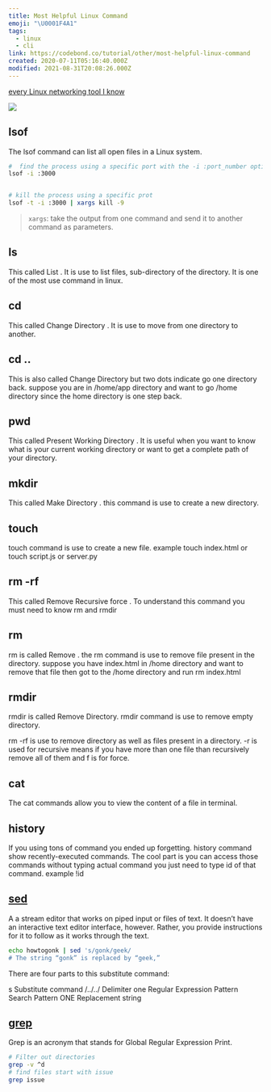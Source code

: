 ```yaml
---
title: Most Helpful Linux Command
emoji: "\U0001F4A1"
tags:
  - linux
  - cli
link: https://codebond.co/tutorial/other/most-helpful-linux-command
created: 2020-07-11T05:16:40.000Z
modified: 2021-08-31T20:08:26.000Z
---
```


[every Linux networking tool I know](https://wizardzines.com/networking-tools-poster.pdf)

![](https://i.pinimg.com/originals/01/90/f9/0190f909c09dc3f60db7b6a6e64f69f0.jpg)

## lsof

The lsof command can list all open files in a Linux system.

```sh
#  find the process using a specific port with the -i :port_number option:
lsof -i :3000


# kill the process using a specific prot
lsof -t -i :3000 | xargs kill -9
```

> `xargs`: take the output from one command and send it to another command as parameters.

## ls

This called List . It is use to list files, sub-directory of the directory. It is one of the most use command in linux.

## cd

This called Change Directory . It is use to move from one directory to another.

## cd ..

This is also called Change Directory but two dots indicate go one directory back. suppose you are in /home/app directory and want to go /home directory since the home directory is one step back.

## pwd

This called Present Working Directory . It is useful when you want to know what is your current working directory or want to get a complete path of your directory.

## mkdir

This called Make Directory . this command is use to create a new directory.

## touch

touch command is use to create a new file. example touch index.html or touch script.js or server.py

## rm -rf

This called Remove Recursive force . To understand this command you must need to know rm and rmdir

## rm

rm is called Remove . the rm command is use to remove file present in the directory. suppose you have index.html in /home directory and want to remove that file then got to the /home directory and run rm index.html

## rmdir

rmdir is called Remove Directory. rmdir command is use to remove empty directory.

rm -rf is use to remove directory as well as files present in a directory. -r is used for recursive means if you have more than one file than recursively remove all of them and f is for force.

## cat

The cat commands allow you to view the content of a file in terminal.

## history

If you using tons of command you ended up forgetting. history command show recently-executed commands. The cool part is you can access those commands without typing actual command you just need to type id of that command. example !id

## [sed](https://gist.github.com/ssstonebraker/6140154)

A a stream editor that works on piped input or files of text. It doesn’t have an interactive text editor interface, however. Rather, you provide instructions for it to follow as it works through the text.

```sh
echo howtogonk | sed 's/gonk/geek/
# The string “gonk” is replaced by “geek,”
```

There are four parts to this substitute command:

s Substitute command
/../../ Delimiter
one Regular Expression Pattern Search Pattern
ONE Replacement string

## [grep](https://phoenixnap.com/kb/grep-command-linux-unix-examples)

Grep is an acronym that stands for Global Regular Expression Print.

```sh
# Filter out directories
grep -v ^d
# find files start with issue
grep issue
```
